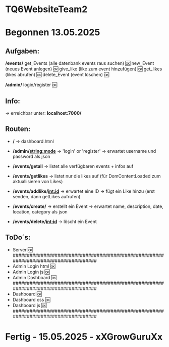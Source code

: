 # TQ6WebsiteTeam2

# Begonnen 13.05.2025

<h2><strong>Aufgaben:</strong></h2>

<strong>/events/<mode></strong>
get_Events (alle datenbank events raus suchen) 🆗
new_Event (neues Event anlegen) 🆗
give_like (like zum event hinzufügen) 🆗
get_likes (likes abrufen) 🆗
delete_Event (event löschen) 🆗

<strong>/admin/<mode></strong>
login/register 🆗


<h2><strong>Info:</strong></h2>
→ erreichbar unter: <strong>localhost:7000/</strong>

<h2><strong>Routen:</strong></h2>

- <strong>/</strong>
→  dashboard.html

- <strong>/admin/<string:mode></strong>
→  'login' or 'register'
→  erwartet username und password als json

- <strong>/events/getall</strong>
→  listet alle verfügbaren events + infos auf

- <strong>/events/getlikes</strong>
→  listet nur die likes auf (für DomContentLoaded zum aktuallisieren von Likes)

- <strong>/events/addlike/<int:id></strong>
→ erwartet eine ID
→ fügt ein Like hinzu (erst senden, dann getLikes aufrufen)

- <strong>/events/create/</strong>
→  erstellt ein Event
→  erwartet name, description, date, location, category als json

- <strong>/events/delete/<int:id></strong>
→  löscht ein Event


<h2><strong>ToDo´s:</strong></h2>

- Server 🆗
####################################################################################
- Admin Login html 🆗
- Admin Login js 🆗
- Admin Dashboard 🆗
####################################################################################
- Dashboard 🆗
- Dashboard css 🆗
- Dashboard js 🆗
####################################################################################

# Fertig - 15.05.2025 - xXGrowGuruXx
